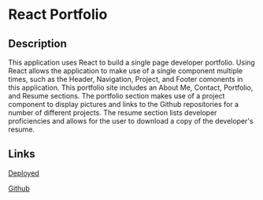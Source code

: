 # React Portfolio

## Description

This application uses React to build a single page developer portfolio. Using React allows the application to make use of a single component multiple times, such as the Header, Navigation, Project, and Footer comonents in this application. This portfolio site includes an About Me, Contact, Portfolio, and Resume sections. The portfolio section makes use of a project component to display pictures and links to the Github repositories for a number of different projects. The resume section lists developer proficiencies and allows for the user to download a copy of the developer's resume. 

## Links

[Deployed]()

[Github](https://github.com/kagreene/React-portfolio)



